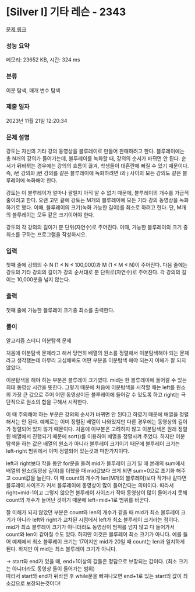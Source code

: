 # [Silver I] 기타 레슨 - 2343 

[문제 링크](https://www.acmicpc.net/problem/2343) 

### 성능 요약

메모리: 23652 KB, 시간: 324 ms

### 분류

이분 탐색, 매개 변수 탐색

### 제출 일자

2023년 11월 21일 12:20:34

### 문제 설명

<p>강토는 자신의 기타 강의 동영상을 블루레이로 만들어 판매하려고 한다. 블루레이에는 총 N개의 강의가 들어가는데, 블루레이를 녹화할 때, 강의의 순서가 바뀌면 안 된다. 순서가 뒤바뀌는 경우에는 강의의 흐름이 끊겨, 학생들이 대혼란에 빠질 수 있기 때문이다. 즉, i번 강의와 j번 강의를 같은 블루레이에 녹화하려면 i와 j 사이의 모든 강의도 같은 블루레이에 녹화해야 한다.</p>

<p>강토는 이 블루레이가 얼마나 팔릴지 아직 알 수 없기 때문에, 블루레이의 개수를 가급적 줄이려고 한다. 오랜 고민 끝에 강토는 M개의 블루레이에 모든 기타 강의 동영상을 녹화하기로 했다. 이때, 블루레이의 크기(녹화 가능한 길이)를 최소로 하려고 한다. 단, M개의 블루레이는 모두 같은 크기이어야 한다.</p>

<p>강토의 각 강의의 길이가 분 단위(자연수)로 주어진다. 이때, 가능한 블루레이의 크기 중 최소를 구하는 프로그램을 작성하시오.</p>

### 입력 

 <p>첫째 줄에 강의의 수 N (1 ≤ N ≤ 100,000)과 M (1 ≤ M ≤ N)이 주어진다. 다음 줄에는 강토의 기타 강의의 길이가 강의 순서대로 분 단위로(자연수)로 주어진다. 각 강의의 길이는 10,000분을 넘지 않는다.</p>

### 출력 

 <p>첫째 줄에 가능한 블루레이 크기중 최소를 출력한다.</p>

  

### 풀이

<p>알고리즘 스터디 이분탐색 문제</p>

<p>처음에 이분탐색 문제라고 해서 당연히 배열의 원소를 정렬해서 이분탐색해야 되는 문제라고 생각했는데 아무리 고심해봐도 어떤 부분을 이분탐색 해야 되는지 이해가 잘 되지 않았다.</p> 

<p>
    이분탐색을 해야 하는 부분은 블루레이 크기였다. mid는 한 블루레이에 들어갈 수 있는 최대 동영상 시간을 뜻한다. 그렇기 때문에 처음에 이분탐색을 시작할 때는 left를 원소의 가장 큰 값으로 주어 어떤 동영상이든 블루레이에 들어갈 수 있도록 하고 right는 극단적으로 원소의 합을 구해서 시작한다.
</p>

<p>
    이 때 주의해야 하는 부분은 강의의 순서가 바뀌면 안 된다고 하였기 때문에 배열을 정렬해서는 안 된다. 예제로는 이미 정렬된 배열이 나와있지만 다른 경우에는 동영상의 길이가 정렬되어 있지 않기 때문이다. 처음에 이부분은 고려하지 않고 이분탐색은 원래 정렬된 배열에서 진행되기 때문에 sort()를 이용하여 배열을 정렬시켜 주었다. 하지만 이분탐색을 하는 값은 배열의 원소가 아니라 블루레이 크기이기 때문에 블루레이 크기는 left-right 범위에서 이미 정렬되어 있는것과 마찬가지이다.
</p>

<p>
    left과 right보다 작을 동안 for문을 돌려 mid가 블루레이 크기 일 때 본래의 sum에서 배열의 원소(동영상 길이)를 더했을 때 mid값보다 크게 되면 sum=0으로 초기화 해주고 count값을 늘린다. 이 때 count의 개수가 len(M개의 블루레이)보다 작거나 같다면 블루레이 사이즈가 커서 블루레이에 동영상이 많이 들어간다는 의미이다. 따라서 right=mid-1이고 그렇지 않으면 블루레이 사이즈가 작아 동영상이 많이 들어가지 못해 count의 개수가 늘어난 것이기 때문에 left=mid+1로 범위를 바꾼다. 
</p>

<p>
    잘 이해가 되지 않았던 부분은 count와 len의 개수가 같을 때 mid가 최소 블루레이 크기가 아니라 left와 right가 교차된 시점에서 left가 최소 블루레이 크기라는 점이다. mid가 최소 블루레이 크기가 아니더라도 동영상이 범위를 넘지 않고 다 들어가서 count와 len이 같아질 수도 있다. 하지만 이것은 블루레이 최소 크기가 아니다. 예를 들어 예제에서 최소 블루레이 크기는 17이지만 mid가 20일 때 count는 len과 일치하게 된다. 하지만 이 mid는 최소 블루레이 크기가 아니다.
</p>

<p>
 -> start와 end가 있을 때, end+1이상의 값들은 정답으로 보장되는 값이다. (최소 크기는 아니더라도 동영상 들이 들어가는 범위) <br>
따라서 start와 end가 뒤바뀐 후 while문을 빠져나오면 end+1로 있는 start의 값이 최소값으로 보장되는것이다!
</p>






